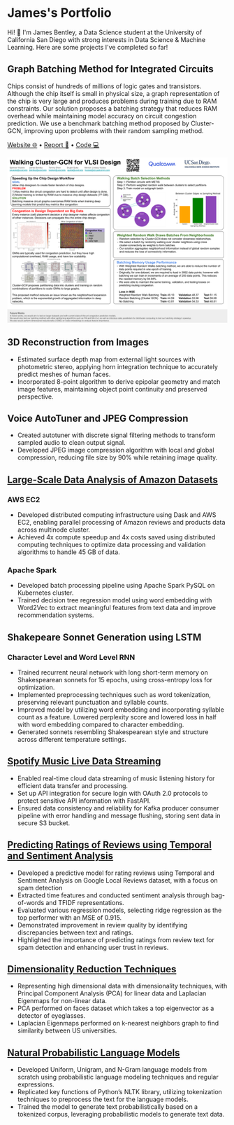 # James's Portfolio
Hi! 👋 I'm James Bentley, a Data Science student at the University of California San Diego with strong interests in Data Science & Machine Learning.
Here are some projects I've completed so far!

## Graph Batching Method for Integrated Circuits

Chips consist of hundreds of millions of logic gates and transistors. Although the chip itself is small in physical size, a graph representation of the chip is very large and produces problems during training due to RAM constraints. Our solution proposes a batching strategy that reduces RAM overhead while maintaining model accuracy on circuit congestion prediction. We use a benchmark batching method proposed by Cluster-GCN, improving upon problems with their random sampling method.

[Website 🌐](https://spencerrazor.github.io/walking-gcn/) • [Report 📖](https://drive.google.com/file/d/1ouMfxmZm9oltgq5J7yZiXt1gXl7XL1-v/view?usp=sharing) • [Code 💻](https://github.com/UCSD-Qualcomm-B07-Group-2/Biased-Batch-Learning-Strategy)

![image](VLSI_poster.png)

## 3D Reconstruction from Images
- Estimated surface depth map from external light sources with photometric stereo, applying horn integration
technique to accurately predict meshes of human faces.
- Incorporated 8-point algorithm to derive epipolar geometry and match image features, maintaining object point
continuity and preserved perspective.

## Voice AutoTuner and JPEG Compression
- Created autotuner with discrete signal filtering methods to transform sampled audio to clean output signal.
- Developed JPEG image compression algorithm with local and global compression, reducing file size by 90% while
retaining image quality.

## [Large-Scale Data Analysis of Amazon Datasets](https://github.com/jimmybentley/Large-Scale-Amazon-Analysis/tree/main)
### AWS EC2
- Developed distributed computing infrastructure using Dask and AWS EC2, enabling parallel processing of Amazon reviews and products data across multinode cluster.
- Achieved 4x compute speedup and 4x costs saved using distributed computing techniques to optimize data processing and validation algorithms to handle 45 GB of data.
### Apache Spark
- Developed batch processing pipeline using Apache Spark PySQL on Kubernetes cluster.
- Trained decision tree regression model using word embedding with Word2Vec to extract meaningful features from text data and improve recommendation systems.

## Shakepeare Sonnet Generation using LSTM
### Character Level and Word Level RNN
- Trained recurrent neural network with long short-term memory on Shakespearean sonnets for 15 epochs, using cross-entropy loss for optimization.
- Implemented preprocessing techniques such as word tokenization, preserving relevant punctuation and syllable counts.
- Improved model by utilizing word embedding and incorporating syllable count as a feature. Lowered perplexity score and lowered loss in half with word embedding compared to character embedding.
- Generated sonnets resembling Shakespearean style and structure across different temperature settings.

## [Spotify Music Live Data Streaming](https://github.com/jimmybentley/Data-Engineering-Project)
- Enabled real-time cloud data streaming of music listening history for efficient data transfer and processing.
- Set up API integration for secure login with OAuth 2.0 protocols to protect sensitive API information with FastAPI.
- Ensured data consistency and reliability for Kafka producer consumer pipeline with error handling and message flushing, storing sent data in secure S3 bucket.

## [Predicting Ratings of Reviews using Temporal and Sentiment Analysis](https://github.com/JimmyBentley/Prediction-Ratings/blob/main/Ratings_Predictions.pdf)
- Developed a predictive model for rating reviews using Temporal and Sentiment Analysis on Google Local Reviews dataset, with a focus on spam detection
- Extracted time features and conducted sentiment analysis through bag-of-words and TFIDF representations.
- Evaluated various regression models, selecting ridge regression as the top performer with an MSE of 0.915.
- Demonstrated improvement in review quality by identifying discrepancies between text and ratings.
- Highlighted the importance of predicting ratings from review text for spam detection and enhancing user trust in reviews.

## [Dimensionality Reduction Techniques](https://github.com/JimmyBentley/Dimensionality-Reduction-Techniques)
- Representing high dimensional data with dimensionality techniques, with Principal Component Analysis (PCA) for linear data and Laplacian Eigenmaps for non-linear data.
- PCA performed on faces dataset which takes a top eigenvector as a detector of eyeglasses.
- Laplacian Eigenmaps performed on k-nearest neighbors graph to find similarity between US universities.

## [Natural Probabilistic Language Models](https://github.com/jimmybentley/Language-Models/tree/main)
- Developed Uniform, Unigram, and N-Gram language models from scratch using probabilistic language modeling techniques and regular expressions.
- Replicated key functions of Python’s NLTK library, utilizing tokenization techniques to preprocess the text for the language models.
- Trained the model to generate text probabilistically based on a tokenized corpus, leveraging probabilistic models to generate text data.
